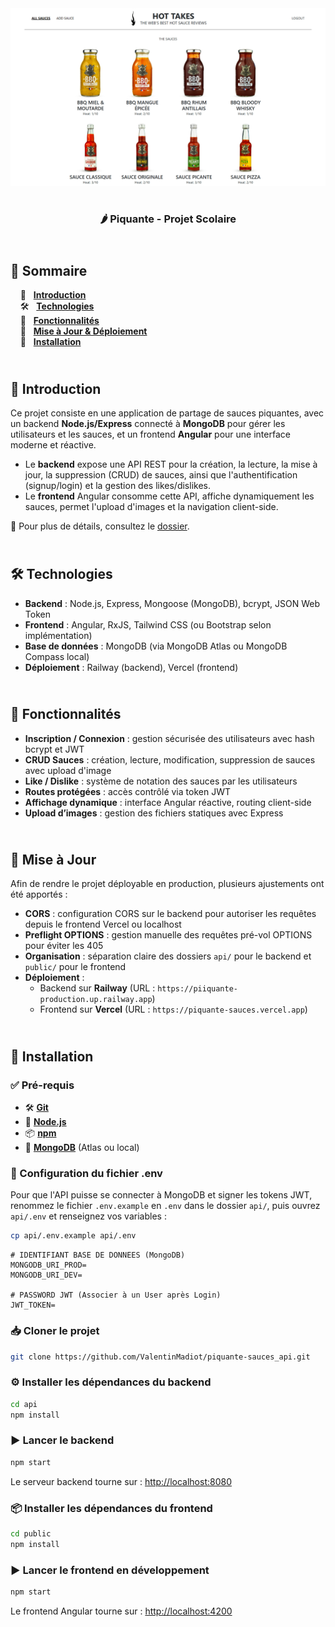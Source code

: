 <div align="center">  
    <a href="https://piquante-sauces.vercel.app/signup" target="_blank">  
      <img src=".docs/preview.png" alt="Aperçu du projet">  
    </a>
    </br>  
    </br>  
  <h3 align="center">🌶 Piquante - Projet Scolaire</h3>  
</div>

## <br /> 📌 Sommaire

&nbsp;&nbsp;&nbsp; 🎨 &nbsp; [**Introduction**](#introduction)<br />
&nbsp;&nbsp;&nbsp; 🛠️ &nbsp; [**Technologies**](#technologies)<br />
&nbsp;&nbsp;&nbsp; 🎯 &nbsp; [**Fonctionnalités**](#fonctionnalites)<br />
&nbsp;&nbsp;&nbsp; 🚧 &nbsp; [**Mise à Jour & Déploiement**](#upgrade)<br />
&nbsp;&nbsp;&nbsp; 🚀 &nbsp; [**Installation**](#installation)

## <br /> <a name="introduction">🎨 Introduction</a>

Ce projet consiste en une application de partage de sauces piquantes, avec un backend **Node.js/Express** connecté à **MongoDB** pour gérer les utilisateurs et les sauces, et un frontend **Angular** pour une interface moderne et réactive.

- Le **backend** expose une API REST pour la création, la lecture, la mise à jour, la suppression (CRUD) de sauces, ainsi que l'authentification (signup/login) et la gestion des likes/dislikes.
- Le **frontend** Angular consomme cette API, affiche dynamiquement les sauces, permet l'upload d'images et la navigation client-side.

📂 Pour plus de détails, consultez le [dossier](.docs/).

## <br /> <a name="technologies">🛠️ Technologies</a>

- **Backend** : Node.js, Express, Mongoose (MongoDB), bcrypt, JSON Web Token
- **Frontend** : Angular, RxJS, Tailwind CSS (ou Bootstrap selon implémentation)
- **Base de données** : MongoDB (via MongoDB Atlas ou MongoDB Compass local)
- **Déploiement** : Railway (backend), Vercel (frontend)

## <br /> <a name="fonctionnalités">🎯 Fonctionnalités</a>

- **Inscription / Connexion** : gestion sécurisée des utilisateurs avec hash bcrypt et JWT
- **CRUD Sauces** : création, lecture, modification, suppression de sauces avec upload d'image
- **Like / Dislike** : système de notation des sauces par les utilisateurs
- **Routes protégées** : accès contrôlé via token JWT
- **Affichage dynamique** : interface Angular réactive, routing client-side
- **Upload d’images** : gestion des fichiers statiques avec Express

## <br /> <a name="upgrade">🚧 Mise à Jour</a>

Afin de rendre le projet déployable en production, plusieurs ajustements ont été apportés :

- **CORS** : configuration CORS sur le backend pour autoriser les requêtes depuis le frontend Vercel ou localhost
- **Preflight OPTIONS** : gestion manuelle des requêtes pré-vol OPTIONS pour éviter les 405
- **Organisation** : séparation claire des dossiers `api/` pour le backend et `public/` pour le frontend
- **Déploiement** :
  - Backend sur **Railway** (URL : `https://piiquante-production.up.railway.app`)
  - Frontend sur **Vercel** (URL : `https://piquante-sauces.vercel.app`)

## <br /> <a name="installation">🚀 Installation</a>

### ✅ Pré-requis

- 🛠️ **[Git](https://git-scm.com/)**
- 🔧 **[Node.js](https://nodejs.org/fr/)**
- 📦 **[npm](https://www.npmjs.com/)**
- 🍃 **[MongoDB](https://www.mongodb.com/)** (Atlas ou local)

### 📝 Configuration du fichier .env

Pour que l'API puisse se connecter à MongoDB et signer les tokens JWT, renommez le fichier `.env.example` en `.env` dans le dossier `api/`, puis ouvrez `api/.env` et renseignez vos variables :

```bash
cp api/.env.example api/.env
```

```dotenv
# IDENTIFIANT BASE DE DONNEES (MongoDB)
MONGODB_URI_PROD=
MONGODB_URI_DEV=

# PASSWORD JWT (Associer à un User après Login)
JWT_TOKEN=
```

### 📥 Cloner le projet

```bash
git clone https://github.com/ValentinMadiot/piquante-sauces_api.git
```

### ⚙️ Installer les dépendances du backend

```bash
cd api
npm install
```

### ▶️ Lancer le backend

```bash
npm start
```

Le serveur backend tourne sur : [http://localhost:8080](http://localhost:8080)

### 📦 Installer les dépendances du frontend

```bash
cd public
npm install
```

### ▶️ Lancer le frontend en développement

```bash
npm start
```

Le frontend Angular tourne sur : [http://localhost:4200](http://localhost:4200)
